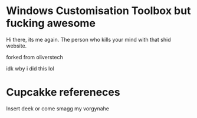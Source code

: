 # Windows Customisation Toolbox but fucking awesome

Hi there, its me again. The person who kills your mind with that shid website.

forked from oliverstech

idk wby i did this lol


# Cupcakke refereneces

Insert deek or come smagg my vorgynahe
